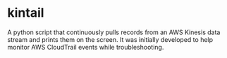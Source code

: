 # kintail
A python script that continuously pulls records from an AWS Kinesis data stream and prints them on the screen. It was initially developed to help monitor AWS CloudTrail events while troubleshooting. 
